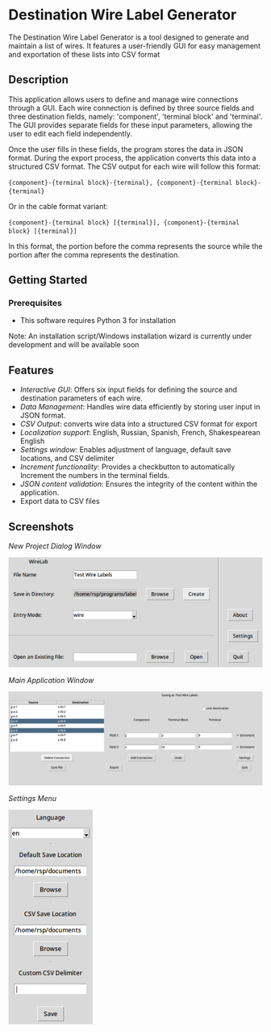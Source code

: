 # Destination Wire Label Generator

The Destination Wire Label Generator is a tool designed to generate and maintain a list of wires. It features a user-friendly GUI for easy management and exportation of these lists into CSV format

## Description

This application allows users to define and manage wire connections through a GUI. Each wire connection is defined by three source fields and three destination fields, namely: 'component', 'terminal block' and 'terminal'. The GUI provides separate fields for these input parameters, allowing the user to edit each field independently.

Once the user fills in these fields, the program stores the data in JSON format. During the export process, the application converts this data into a structured CSV format. The CSV output for each wire will follow this format:

`{component}-{terminal block}-{terminal}, {component}-{terminal block}-{terminal}`

Or in the cable format variant:

`{component}-{terminal block} [{terminal}], {component}-{terminal block} [{terminal}]`

In this format, the portion before the comma represents the source while the portion after the comma represents the destination.

## Getting Started

### Prerequisites

- This software requires Python 3 for installation

Note: An installation script/Windows installation wizard is currently under development and will be available soon

## Features

- _Interactive GUI_: Offers six input fields for defining the source and destination parameters of each wire.
- _Data Management_: Handles wire data efficiently by storing user input in JSON format.
- _CSV Output_: converts wire data into a structured CSV format for export
- _Localization support_: English, Russian, Spanish, French, Shakespearean English
- _Settings window_: Enables adjustment of language, default save locations, and CSV delimiter
- _Increment functionality_: Provides a checkbutton to automatically Increment the numbers in the terminal fields.
- _JSON content validation_: Ensures the integrity of the content within the application.
- Export data to CSV files

## Screenshots
*New Project Dialog Window*

![New Project Dialog Window](https://github.com/voidfemme/label_wires/blob/main/data/Screenshots/NewProjectDialogScreen.png)

*Main Application Window*

![Main Application Window](https://github.com/voidfemme/label_wires/blob/main/data/Screenshots/MainApplicationWindow.png)

*Settings Menu*

![Settings Window](https://github.com/voidfemme/label_wires/blob/main/data/Screenshots/SettingsWindow.png)
